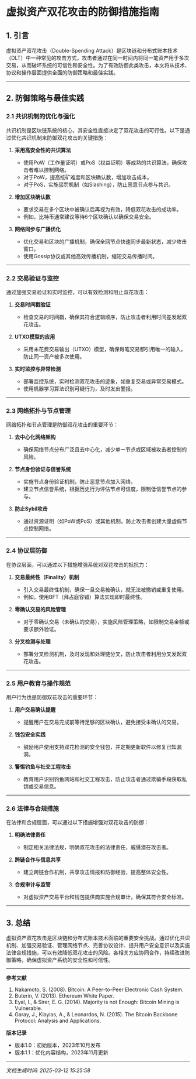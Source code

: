 # 虚拟资产双花攻击的防御措施指南

## 1. 引言

虚拟资产双花攻击（Double-Spending Attack）是区块链和分布式账本技术（DLT）中一种常见的攻击方式，攻击者通过在同一时间内将同一笔资产用于多次交易，从而破坏系统的可信性和安全性。为了有效防御此类攻击，本文将从技术、协议和操作层面提供全面的防御策略和最佳实践。

---

## 2. 防御策略与最佳实践

### 2.1 共识机制的优化与强化

共识机制是区块链系统的核心，其安全性直接决定了双花攻击的可行性。以下是通过优化共识机制来防御双花攻击的关键措施：

1. **采用高安全性的共识算法**  
   - 使用PoW（工作量证明）或PoS（权益证明）等成熟的共识算法，确保攻击者难以控制网络。
   - 对于PoW，提高挖矿难度和区块确认数，增加攻击成本。
   - 对于PoS，实施惩罚机制（如Slashing），防止恶意节点参与共识。

2. **增加区块确认数**  
   - 要求交易在多个区块中被确认后再视为有效，降低双花攻击的成功率。
   - 例如，比特币通常建议等待6个区块确认以确保交易安全。

3. **网络同步与广播优化**  
   - 优化交易和区块的广播机制，确保全网节点快速同步最新状态，减少攻击窗口。
   - 使用Gossip协议或其他高效传播机制，缩短交易传播时间。

---

### 2.2 交易验证与监控

通过加强交易验证和实时监控，可以有效检测和阻止双花攻击：

1. **交易时间戳验证**  
   - 检查交易的时间戳，确保其符合逻辑顺序，防止攻击者利用时间差发起双花攻击。

2. **UTXO模型的应用**  
   - 采用未花费交易输出（UTXO）模型，确保每笔交易都引用唯一的输入，防止同一资产被多次使用。

3. **实时监控与异常检测**  
   - 部署监控系统，实时检测双花攻击的迹象，如重复交易或异常交易模式。
   - 使用机器学习算法识别可疑行为，及时发出警报。

---

### 2.3 网络拓扑与节点管理

网络拓扑和节点管理是防御双花攻击的重要环节：

1. **去中心化网络架构**  
   - 确保网络节点分布广泛且去中心化，减少单一节点或区域被攻击者控制的风险。

2. **节点身份验证与信誉系统**  
   - 实施节点身份验证机制，防止恶意节点加入网络。
   - 建立节点信誉系统，根据历史行为评估节点可信度，限制低信誉节点的参与。

3. **防止Sybil攻击**  
   - 通过资源证明（如PoW或PoS）或其他机制，防止攻击者创建大量虚假节点控制网络。

---

### 2.4 协议层防御

在协议层面，可以通过以下措施增强系统对双花攻击的抵抗力：

1. **交易最终性（Finality）机制**  
   - 引入交易最终性机制，确保一旦交易被确认，就无法被撤销或重复使用。
   - 例如，使用BFT（拜占庭容错）算法实现即时最终性。

2. **零确认交易的风险管理**  
   - 对于零确认交易（未确认的交易），实施风险管理策略，如限制交易金额或要求额外验证。

3. **分叉检测与处理**  
   - 部署分叉检测机制，及时发现和处理链分叉，防止攻击者利用分叉发起双花攻击。

---

### 2.5 用户教育与操作规范

用户行为也是防御双花攻击的重要环节：

1. **用户交易确认提醒**  
   - 提醒用户在交易完成前等待足够的区块确认，避免接受未确认的交易。

2. **钱包安全实践**  
   - 鼓励用户使用支持双花检测的安全钱包，并定期更新软件以修复已知漏洞。

3. **警惕钓鱼与社交工程攻击**  
   - 教育用户识别钓鱼网站和社交工程攻击，防止攻击者通过欺骗手段获取私钥或交易信息。

---

### 2.6 法律与合规措施

在法律和合规层面，可以通过以下措施增强对双花攻击的防御：

1. **明确法律责任**  
   - 制定相关法律法规，明确双花攻击的法律责任，威慑潜在攻击者。

2. **跨链合作与信息共享**  
   - 建立跨链合作机制，共享攻击情报和防御经验，提高整体安全性。

3. **合规审计与监管**  
   - 对虚拟资产交易平台和钱包提供商实施合规审计，确保其符合安全标准。

---

## 3. 总结

虚拟资产双花攻击是区块链和分布式账本技术面临的重要安全挑战。通过优化共识机制、加强交易验证、管理网络节点、完善协议设计、提升用户安全意识以及实施法律合规措施，可以有效降低双花攻击的风险。各相关方应协同合作，持续改进防御策略，确保虚拟资产系统的安全性和可信性。

---

**参考文献**  
1. Nakamoto, S. (2008). Bitcoin: A Peer-to-Peer Electronic Cash System.  
2. Buterin, V. (2013). Ethereum White Paper.  
3. Eyal, I., & Sirer, E. G. (2014). Majority is not Enough: Bitcoin Mining is Vulnerable.  
4. Garay, J., Kiayias, A., & Leonardos, N. (2015). The Bitcoin Backbone Protocol: Analysis and Applications.  

**版本记录**  
- 版本1.0：初始版本，2023年10月发布  
- 版本1.1：优化内容结构，2023年11月更新

---

*文档生成时间: 2025-03-12 15:25:58*
